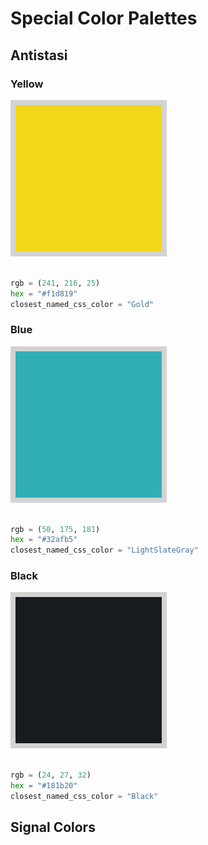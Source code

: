 # Special Color Palettes

## Antistasi

### Yellow

![Antistasi Yellow](../_images/color_images/antistasi_yellow.png)

```py

rgb = (241, 216, 25)
hex = "#f1d819"
closest_named_css_color = "Gold"
```

### Blue

![Antistasi Blue](../_images/color_images/antistasi_blue.png)

```py

rgb = (50, 175, 181)
hex = "#32afb5"
closest_named_css_color = "LightSlateGray"
```

### Black

![Antistasi Black](../_images/color_images/antistasi_black.png)

```py

rgb = (24, 27, 32)
hex = "#181b20"
closest_named_css_color = "Black"
```

## Signal Colors
